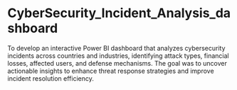 # CyberSecurity_Incident_Analysis_dashboard
To develop an interactive Power BI dashboard that analyzes cybersecurity incidents across countries and industries, identifying attack types, financial losses, affected users, and defense mechanisms. The goal was to uncover actionable insights to enhance threat response strategies and improve incident resolution efficiency.

